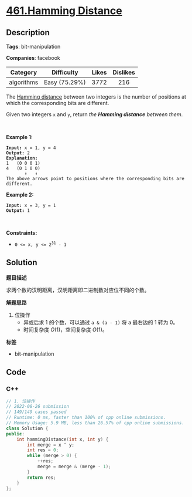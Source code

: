 # [461.Hamming Distance](https://leetcode.com/problems/hamming-distance/description/)

## Description

**Tags**: bit-manipulation

**Companies**: facebook

|  Category  |  Difficulty   | Likes | Dislikes |
| :--------: | :-----------: | :---: | :------: |
| algorithms | Easy (75.29%) | 3772  |   216    |

<p>The <a href="https://en.wikipedia.org/wiki/Hamming_distance" target="_blank">Hamming distance</a> between two integers is the number of positions at which the corresponding bits are different.</p>
<p>Given two integers <code>x</code> and <code>y</code>, return <em>the <strong>Hamming distance</strong> between them</em>.</p>
<p>&nbsp;</p>
<p><strong class="example">Example 1:</strong></p>
<pre><code><strong>Input:</strong> x = 1, y = 4
<strong>Output:</strong> 2
<strong>Explanation:</strong>
1   (0 0 0 1)
4   (0 1 0 0)
       &uarr;   &uarr;
The above arrows point to positions where the corresponding bits are different.</code></pre>
<p><strong class="example">Example 2:</strong></p>
<pre><code><strong>Input:</strong> x = 3, y = 1
<strong>Output:</strong> 1</code></pre>
<p>&nbsp;</p>
<p><strong>Constraints:</strong></p>
<ul>
  <li><code>0 &lt;=&nbsp;x, y &lt;= 2<sup>31</sup> - 1</code></li>
</ul>

## Solution

**题目描述**

求两个数的汉明距离，汉明距离即二进制数对应位不同的个数。

**解题思路**

1. 位操作
   - 异或后求 1 的个数，可以通过 `a & (a - 1)` 将 a 最右边的 1 转为 0。
   - 时间复杂度 $O(1)$，空间复杂度 $O(1)$。

**标签**

- bit-manipulation

<!-- code start -->
## Code

### C++

```cpp
// 1. 位操作
// 2022-08-26 submission
// 149/149 cases passed
// Runtime: 0 ms, faster than 100% of cpp online submissions.
// Memory Usage: 5.9 MB, less than 26.57% of cpp online submissions.
class Solution {
public:
    int hammingDistance(int x, int y) {
        int merge = x ^ y;
        int res = 0;
        while (merge > 0) {
            ++res;
            merge = merge & (merge - 1);
        }
        return res;
    }
};
```

<!-- code end -->
